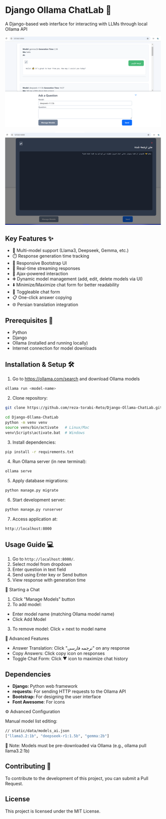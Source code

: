 # Django Ollama ChatLab 🚀

A Django-based web interface for interacting with LLMs through local Ollama API

![Screenshot](./static/screenshots/preview01.png) <!-- Replace with actual screenshot -->


![Screenshot](./static/screenshots/perview02.png) <!-- Replace with actual screenshot -->

## Key Features ✨
- 💬 Multi-model support (Llama3, Deepseek, Gemma, etc.)
- ⏱️ Response generation time tracking
- 📱 Responsive Bootstrap UI
- 🌊 Real-time streaming responses
- 🔄 Ajax-powered interaction
- ➕ Dynamic model management (add, edit, delete models via UI)
- ⬇️ Minimize/Maximize chat form for better readability
- 📑 Toggleable chat form
- 📋 One-click answer copying
- 🌐 Persian translation integration

## Prerequisites 🔧
- Python 
- Django 
- Ollama (installed and running locally)
- Internet connection for model downloads

## Installation & Setup 🛠️
1. Go to https://ollama.com/search and download Ollama models
```bash
ollama run <model-name>
```
2. Clone repository:
```bash
git clone https://github.com/reza-torabi-Reto/Django-Ollama-ChatLab.git
```
```bash
cd Django-Ollama-ChatLab
python -m venv venv
source venv/bin/activate   # Linux/Mac
venv\Scripts\activate.bat  # Windows
```
3. Install dependencies:
```bash
pip install -r requirements.txt
```
4. Run Ollama server (in new terminal):
```bash
ollama serve
```
5. Apply database migrations:
```bash
python manage.py migrate
```
6. Start development server:
```bash
python manage.py runserver
```
7. Access application at:
```bash
http://localhost:8000
```

## Usage Guide 💻

1.  Go to `http://localhost:8000/`.
2.  Select model from dropdown
3.  Enter question in text field
4.  Send using Enter key or Send button
5.  View response with generation time

💬 Starting a Chat
1.  Click "Manage Models" button
2.  To add model:
-   Enter model name (matching Ollama model name)
-   Click Add Model
3. To remove model: Click × next to model name

🔄 Advanced Features
-   Answer Translation: Click "ترجمه فارسی" on any response
-   Copy Answers: Click copy icon on responses
-   Toggle Chat Form: Click ▼ icon to maximize chat history

## Dependencies

*   **Django:** Python web framework
*   **requests:** For sending HTTP requests to the Ollama API
*   **Bootstrap:** For designing the user interface
*   **Font Awesome**: For icons

⚙️ Advanced Configuration

Manual model list editing:
```bash
// static/data/models_ai.json
["llama3.2:1b", "deepseek-r1:1.5b", "gemma:2b"]
```
📌 Note: Models must be pre-downloaded via Ollama (e.g., ollama pull llama3.2:1b)

## Contributing  🤝

To contribute to the development of this project, you can submit a Pull Request.

## License

This project is licensed under the MIT License.
